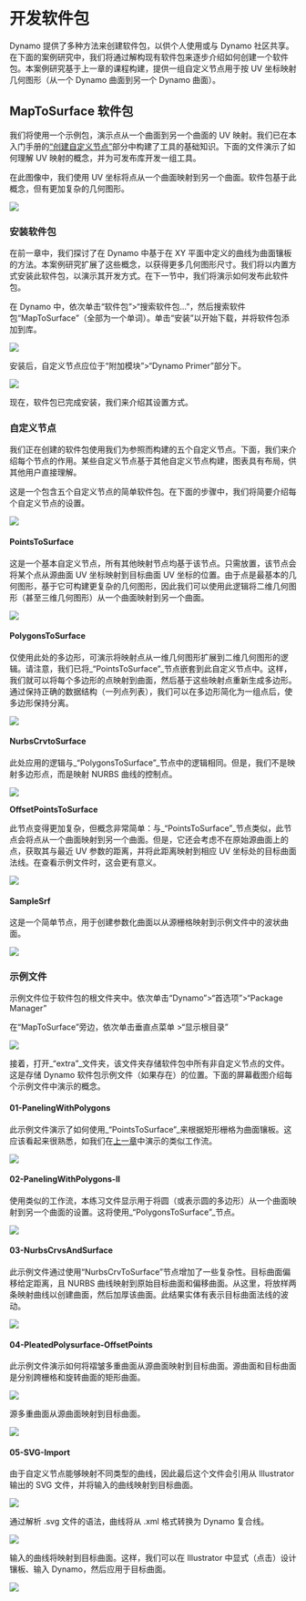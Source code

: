 # 开发软件包

Dynamo 提供了多种方法来创建软件包，以供个人使用或与 Dynamo 社区共享。在下面的案例研究中，我们将通过解构现有软件包来逐步介绍如何创建一个软件包。本案例研究基于上一章的课程构建，提供一组自定义节点用于按 UV 坐标映射几何图形（从一个 Dynamo 曲面到另一个 Dynamo 曲面）。

## MapToSurface 软件包

我们将使用一个示例包，演示点从一个曲面到另一个曲面的 UV 映射。我们已在本入门手册的[“创建自定义节点”](../10\_custom-nodes/10-2\_creating.md)部分中构建了工具的基础知识。下面的文件演示了如何理解 UV 映射的概念，并为可发布库开发一组工具。

在此图像中，我们使用 UV 坐标将点从一个曲面映射到另一个曲面。软件包基于此概念，但有更加复杂的几何图形。

![](../images/6-2/3/uvMap.jpg)

### 安装软件包

在前一章中，我们探讨了在 Dynamo 中基于在 XY 平面中定义的曲线为曲面镶板的方法。本案例研究扩展了这些概念，以获得更多几何图形尺寸。我们将以内置方式安装此软件包，以演示其开发方式。在下一节中，我们将演示如何发布此软件包。

在 Dynamo 中，依次单击“软件包”>“搜索软件包...”，然后搜索软件包“MapToSurface”（全部为一个单词）。单击“安装”以开始下载，并将软件包添加到库。

![](../images/6-2/3/developpackage-installpackage01.jpg)

安装后，自定义节点应位于“附加模块”>“Dynamo Primer”部分下。

![](../images/6-2/3/developpackage-installpackage02(1)(1).jpg)

现在，软件包已完成安装，我们来介绍其设置方式。

### 自定义节点

我们正在创建的软件包使用我们为参照而构建的五个自定义节点。下面，我们来介绍每个节点的作用。某些自定义节点基于其他自定义节点构建，图表具有布局，供其他用户直接理解。

这是一个包含五个自定义节点的简单软件包。在下面的步骤中，我们将简要介绍每个自定义节点的设置。

![](../images/6-2/3/developpackage-customnodes01(1)(1).jpg)

#### **PointsToSurface**

这是一个基本自定义节点，所有其他映射节点均基于该节点。只需放置，该节点会将某个点从源曲面 UV 坐标映射到目标曲面 UV 坐标的位置。由于点是最基本的几何图形，基于它可构建更复杂的几何图形，因此我们可以使用此逻辑将二维几何图形（甚至三维几何图形）从一个曲面映射到另一个曲面。

![](../images/6-2/3/developpackage-pointToSurface.jpg)

#### **PolygonsToSurface**

仅使用此处的多边形，可演示将映射点从一维几何图形扩展到二维几何图形的逻辑。请注意，我们已将_“PointsToSurface”_节点嵌套到此自定义节点中。这样，我们就可以将每个多边形的点映射到曲面，然后基于这些映射点重新生成多边形。通过保持正确的数据结构（一列点列表），我们可以在多边形简化为一组点后，使多边形保持分离。

![](../images/6-2/3/developpackage-polygonsToSurface.jpg)

#### **NurbsCrvtoSurface**

此处应用的逻辑与_“PolygonsToSurface”_节点中的逻辑相同。但是，我们不是映射多边形点，而是映射 NURBS 曲线的控制点。

![](../images/6-2/3/developpackage-nurbsCrvtoSurface.jpg)

**OffsetPointsToSurface**

此节点变得更加复杂，但概念非常简单：与_“PointsToSurface”_节点类似，此节点会将点从一个曲面映射到另一个曲面。但是，它还会考虑不在原始源曲面上的点，获取其与最近 UV 参数的距离，并将此距离映射到相应 UV 坐标处的目标曲面法线。在查看示例文件时，这会更有意义。

![](../images/6-2/3/developpackage-OffsetPointsToSurface.jpg)

#### **SampleSrf**

这是一个简单节点，用于创建参数化曲面以从源栅格映射到示例文件中的波状曲面。

![](../images/6-2/3/developpackage-sampleSrf.jpg)

### 示例文件

示例文件位于软件包的根文件夹中。依次单击“Dynamo”>“首选项”>“Package Manager”

在“MapToSurface”旁边，依次单击垂直点菜单 >“显示根目录”

![](../images/6-2/3/developpackage-examplefiles01.jpg)

接着，打开_“extra”_文件夹，该文件夹存储软件包中所有非自定义节点的文件。这是存储 Dynamo 软件包示例文件（如果存在）的位置。下面的屏幕截图介绍每个示例文件中演示的概念。

#### **01-PanelingWithPolygons**

此示例文件演示了如何使用_“PointsToSurface”_来根据矩形栅格为曲面镶板。这应该看起来很熟悉，如我们在[上一章](../10\_custom-nodes/10-2\_creating.md)中演示的类似工作流。

![](../images/6-2/3/developpackage-samplefile01.jpg)

#### **02-PanelingWithPolygons-II**

使用类似的工作流，本练习文件显示用于将圆（或表示圆的多边形）从一个曲面映射到另一个曲面的设置。这将使用_“PolygonsToSurface”_节点。

![](../images/6-2/3/developpackage-samplefile02.jpg)

#### **03-NurbsCrvsAndSurface**

此示例文件通过使用“NurbsCrvToSurface”节点增加了一些复杂性。目标曲面偏移给定距离，且 NURBS 曲线映射到原始目标曲面和偏移曲面。从这里，将放样两条映射曲线以创建曲面，然后加厚该曲面。此结果实体有表示目标曲面法线的波动。

![](../images/6-2/3/developpackage-samplefile03.jpg)

#### **04-PleatedPolysurface-OffsetPoints**

此示例文件演示如何将褶皱多重曲面从源曲面映射到目标曲面。源曲面和目标曲面是分别跨栅格和旋转曲面的矩形曲面。

![](../images/6-2/3/developpackage-samplefile04a.jpg)

源多重曲面从源曲面映射到目标曲面。

![](../images/6-2/3/developpackage-samplefile04b.jpg)

#### **05-SVG-Import**

由于自定义节点能够映射不同类型的曲线，因此最后这个文件会引用从 Illustrator 输出的 SVG 文件，并将输入的曲线映射到目标曲面。

![](../images/6-2/3/developpackage-samplefile05a.jpg)

通过解析 .svg 文件的语法，曲线将从 .xml 格式转换为 Dynamo 复合线。

![](../images/6-2/3/developpackage-samplefile05b.jpg)

输入的曲线将映射到目标曲面。这样，我们可以在 Illustrator 中显式（点击）设计镶板、输入 Dynamo，然后应用于目标曲面。

![](../images/6-2/3/developpackage-samplefile05c.jpg)
